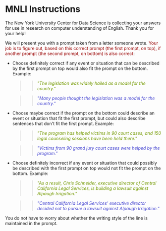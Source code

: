 # MNLI Instructions

The New York University Center for Data Science is collecting your answers for use in research on computer understanding of English. Thank you for your help!
<br/>

We will present you with a prompt taken from a letter someone wrote. <span style="color:rgb(153, 0, 0)">Your job is to figure out, based on this correct prompt (the first prompt, on top), if another prompt (the second prompt, on bottom) is also correct</span>:

+ Choose definitely correct if any event or situation that can be described by the first prompt on top would also fit the prompt on the bottom. Example: 

	> > <span style="color:rgb(115, 153, 0)"> _"The legislation was widely hailed as a model for the country."_ </span>

	> > <span style="color:rgb(71, 71, 209)"> _"Many people thought the legislation was a model for the country."_ </span>


+ Choose maybe correct if the prompt on the bottom could describe an event or situation that fit the first prompt, but could also describe sentences that don't fit the first prompt. Example: 

	> > <span style="color:rgb(115, 153, 0)"> _"The program has helped victims in 90 court cases, and 150 legal counseling sessions have been held there."_ </span>

	> > <span style="color:rgb(71, 71, 209)"> _"Victims from 90 grand jury court cases were helped by the program."_ </span>


+ Choose definitely incorrect if any event or situation that could possibly be described with the first prompt on top would not fit the prompt on the bottom. Example: 

	> > <span style="color:rgb(115, 153, 0)"> _"As a result, Chris Schneider, executive director of Central California Legal Services, is building a lawsuit against Alpaugh Irrigation."_ </span>

	> > <span style="color:rgb(71, 71, 209)"> _"Central California Legal Services' executive director decided not to pursue a lawsuit against Alpaugh Irrigation."_ </span>


You do not have to worry about whether the writing style of the line is maintained in the prompt.